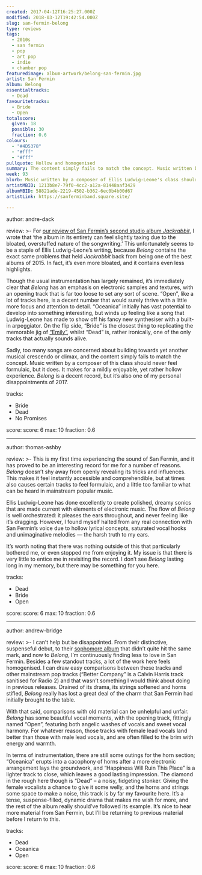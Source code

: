```yaml
---
created: 2017-04-12T16:25:27.000Z
modified: 2018-03-12T19:42:54.000Z
slug: san-fermin-belong
type: reviews
tags:
  - 2010s
  - san fermin
  - pop
  - art pop
  - indie
  - chamber pop
featuredimage: album-artwork/belong-san-fermin.jpg
artist: San Fermin
album: Belong
essentialtracks:
  - Dead
favouritetracks:
  - Bride
  - Open
totalscore:
  given: 18
  possible: 30
  fraction: 0.6
colours:
  - "#4D5378"
  - "#fff"
  - "#fff"
pullquote: Hollow and homogenised
summary: The content simply fails to match the concept. Music written by a composer of this class should never feel formulaic, but it does. It makes for a mildly enjoyable, yet rather hollow experience.
week: 93
blurb: Music written by a composer of Ellis Ludwig-Leone's class should never feel formulaic, but it does. It makes for a mildly enjoyable, yet rather hollow experience.
artistMBID: 1213b8e7-79f0-4cc2-a12a-81448aaf3429
albumMBID: 58821ade-2219-4502-b362-6ec0b4b00d67
artistLink: https://sanferminband.square.site/

---
```


author: andre-dack

review: >-
  For [our review of San Fermin’s second studio album *Jackrabbit*](/reviews/san-fermin-jackrabbit/), I wrote that ‘the album in its entirety can feel slightly taxing due to the bloated, overstuffed nature of the songwriting.’ This unfortunately seems to be a staple of Ellis Ludwig-Leone’s writing, because *Belong* contains the exact same problems that held *Jackrabbit* back from being one of the best albums of 2015. In fact, it’s even more bloated, and it contains even less highlights. 
  
  Though the usual instrumentation has largely remained, it’s immediately clear that *Belong* has an emphasis on electronic samples and textures, with an opening track that is far too loose to set any sort of scene. “Open”, like a lot of tracks here, is a decent number that would surely thrive with a little more focus and attention to detail. “Oceanica” initially has vast potential to develop into something interesting, but winds up feeling like a song that Ludwig-Leone has made to show off his fancy new synthesiser with a built-in arpeggiator. On the flip side, “Bride” is the closest thing to replicating the memorable jig of [“Emily”](https://www.youtube.com/watch?v=z4rnD3628N4), whilst “Dead” is, rather ironically, one of the only tracks that actually sounds alive. 
  
  Sadly, too many songs are concerned about building towards yet another musical crescendo or climax, and the content simply fails to match the concept. Music written by a composer of this class should never feel formulaic, but it does. It makes for a mildly enjoyable, yet rather hollow experience. *Belong* is a decent record, but it’s also one of my personal disappointments of 2017.

tracks:
  - Bride
  - ­Dead
  - ­No Promises

score:
  score: 6
  max: 10
  fraction: 0.6

---
author: thomas-ashby

review: >-
  This is my first time experiencing the sound of San Fermin, and it has proved to be an interesting record for me for a number of reasons. *Belong* doesn’t shy away from openly revealing its tricks and influences. This makes it feel instantly accessible and comprehendible, but at times also causes certain tracks to feel formulaic, and a little too familiar to what can be heard in mainstream popular music. 
  
  Ellis Ludwig-Leone has done excellently to create polished, dreamy sonics that are made current with elements of electronic music. The flow of *Belong* is well orchestrated: it pleases the ears throughout, and never feeling like it’s dragging. However, I found myself halted from any real connection with San Fermin’s voice due to hollow lyrical concepts, saturated vocal hooks and unimaginative melodies — the harsh truth to my ears. 
  
  It’s worth noting that there was nothing outside of this that particularly bothered me, or even stopped me from enjoying it. My issue is that there is very little to entice me in revisiting the record. I don’t see *Belong* lasting long in my memory, but there may be something for you here.

tracks:
  - Dead
  - ­Bride
  - ­Open

score:
  score: 6
  max: 10
  fraction: 0.6

---
author: andrew-bridge

review: >-
  I can’t help but be disappointed. From their distinctive, suspenseful debut, to their [sophomore album](/reviews/san-fermin-jackrabbit/) that didn’t quite hit the same mark, and now to *Belong*, I’m continuously finding less to love in San Fermin. Besides a few standout tracks, a lot of the work here feels homogenised. I can draw easy comparisons between these tracks and other mainstream pop tracks (“Better Company” is a Calvin Harris track sanitised for Radio 2) and that wasn’t something I would think about doing in previous releases. Drained of its drama, its strings softened and horns stifled, *Belong* really has lost a great deal of the charm that San Fermin had initially brought to the table. 
  
  With that said, comparisons with old material can be unhelpful and unfair. *Belong* has some beautiful vocal moments, with the opening track, fittingly named “Open”, featuring both angelic washes of vocals and sweet vocal harmony. For whatever reason, those tracks with female lead vocals land better than those with male lead vocals, and are often filled to the brim with energy and warmth. 
  
  In terms of instrumentation, there are still some outings for the horn section; “Oceanica” erupts into a cacophony of horns after a more electronic arrangement lays the groundwork, and “Happiness Will Ruin This Place” is a lighter track to close, which leaves a good lasting impression. The diamond in the rough here though is “Dead” – a noisy, fidgeting stonker. Giving the female vocalists a chance to give it some welly, and the horns and strings some space to make a noise, this track is by far my favourite here. It’s a tense, suspense-filled, dynamic drama that makes me wish for more, and the rest of the album really should’ve followed its example. It’s nice to hear more material from San Fermin, but I’ll be returning to previous material before I return to this.

tracks:
  - Dead
  - ­Oceanica
  - ­Open
  
score:
  score: 6
  max: 10
  fraction: 0.6
